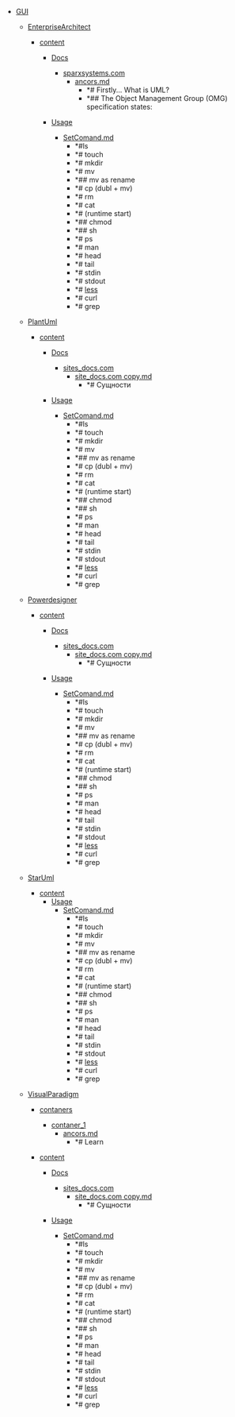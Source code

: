 - <a href = "E:\Node_projects\Node_Way\NBase\_Md\_Index\__Closer\_Uml\GUI\cat.GUI\dir.GUI.md">GUI</a>
    - <a href = "E:\Node_projects\Node_Way\NBase\_Md\_Index\__Closer\_Uml\GUI\EnterpriseArchitect\cat.EnterpriseArchitect\dir.EnterpriseArchitect.md">EnterpriseArchitect</a>
        - <a href = "E:\Node_projects\Node_Way\NBase\_Md\_Index\__Closer\_Uml\GUI\EnterpriseArchitect\content\cat.content\dir.content.md">content</a>
            - <a href = "E:\Node_projects\Node_Way\NBase\_Md\_Index\__Closer\_Uml\GUI\EnterpriseArchitect\content\Docs\cat.Docs\dir.Docs.md">Docs</a>
                - <a href = "E:\Node_projects\Node_Way\NBase\_Md\_Index\__Closer\_Uml\GUI\EnterpriseArchitect\content\Docs\sparxsystems.com\cat.sparxsystems.com\dir.sparxsystems.com.md">sparxsystems.com</a>
                    - <a href = "E:\Node_projects\Node_Way\NBase\_Md\_Index\__Closer\_Uml\GUI\EnterpriseArchitect\content\Docs\sparxsystems.com\ancors.md">ancors.md</a>
                        - *# Firstly... What is UML?
                        - *## The Object Management Group (OMG) specification states:
                
            
            - <a href = "E:\Node_projects\Node_Way\NBase\_Md\_Index\__Closer\_Uml\GUI\EnterpriseArchitect\content\Usage\cat.Usage\dir.Usage.md">Usage</a>
                - <a href = "E:\Node_projects\Node_Way\NBase\_Md\_Index\__Closer\_Uml\GUI\EnterpriseArchitect\content\Usage\SetComand.md">SetComand.md</a>
                    - *#ls
                    - *# touch
                    - *# mkdir
                    - *# mv
                    - *## mv as rename
                    - *# cp (dubl + mv)
                    - *# rm 
                    - *# cat
                    - *# (runtime start)
                    - *## chmod 
                    - *## sh
                    - *# ps
                    - *# man 
                    - *# head
                    - *# tail 
                    - *# stdin
                    - *# stdout
                    - *# [less](less/___setcomand.md)
                    - *# curl
                    - *# grep
            
        
    
    - <a href = "E:\Node_projects\Node_Way\NBase\_Md\_Index\__Closer\_Uml\GUI\PlantUml\cat.PlantUml\dir.PlantUml.md">PlantUml</a>
        - <a href = "E:\Node_projects\Node_Way\NBase\_Md\_Index\__Closer\_Uml\GUI\PlantUml\content\cat.content\dir.content.md">content</a>
            - <a href = "E:\Node_projects\Node_Way\NBase\_Md\_Index\__Closer\_Uml\GUI\PlantUml\content\Docs\cat.Docs\dir.Docs.md">Docs</a>
                - <a href = "E:\Node_projects\Node_Way\NBase\_Md\_Index\__Closer\_Uml\GUI\PlantUml\content\Docs\sites_docs.com\cat.sites_docs.com\dir.sites_docs.com.md">sites_docs.com</a>
                    - <a href = "E:\Node_projects\Node_Way\NBase\_Md\_Index\__Closer\_Uml\GUI\PlantUml\content\Docs\sites_docs.com\site_docs.com copy.md">site_docs.com copy.md</a>
                        - *# Сущности
                
            
            - <a href = "E:\Node_projects\Node_Way\NBase\_Md\_Index\__Closer\_Uml\GUI\PlantUml\content\Usage\cat.Usage\dir.Usage.md">Usage</a>
                - <a href = "E:\Node_projects\Node_Way\NBase\_Md\_Index\__Closer\_Uml\GUI\PlantUml\content\Usage\SetComand.md">SetComand.md</a>
                    - *#ls
                    - *# touch
                    - *# mkdir
                    - *# mv
                    - *## mv as rename
                    - *# cp (dubl + mv)
                    - *# rm 
                    - *# cat
                    - *# (runtime start)
                    - *## chmod 
                    - *## sh
                    - *# ps
                    - *# man 
                    - *# head
                    - *# tail 
                    - *# stdin
                    - *# stdout
                    - *# [less](less/___setcomand.md)
                    - *# curl
                    - *# grep
            
        
    
    - <a href = "E:\Node_projects\Node_Way\NBase\_Md\_Index\__Closer\_Uml\GUI\Powerdesigner\cat.Powerdesigner\dir.Powerdesigner.md">Powerdesigner</a>
        - <a href = "E:\Node_projects\Node_Way\NBase\_Md\_Index\__Closer\_Uml\GUI\Powerdesigner\content\cat.content\dir.content.md">content</a>
            - <a href = "E:\Node_projects\Node_Way\NBase\_Md\_Index\__Closer\_Uml\GUI\Powerdesigner\content\Docs\cat.Docs\dir.Docs.md">Docs</a>
                - <a href = "E:\Node_projects\Node_Way\NBase\_Md\_Index\__Closer\_Uml\GUI\Powerdesigner\content\Docs\sites_docs.com\cat.sites_docs.com\dir.sites_docs.com.md">sites_docs.com</a>
                    - <a href = "E:\Node_projects\Node_Way\NBase\_Md\_Index\__Closer\_Uml\GUI\Powerdesigner\content\Docs\sites_docs.com\site_docs.com copy.md">site_docs.com copy.md</a>
                        - *# Сущности
                
            
            - <a href = "E:\Node_projects\Node_Way\NBase\_Md\_Index\__Closer\_Uml\GUI\Powerdesigner\content\Usage\cat.Usage\dir.Usage.md">Usage</a>
                - <a href = "E:\Node_projects\Node_Way\NBase\_Md\_Index\__Closer\_Uml\GUI\Powerdesigner\content\Usage\SetComand.md">SetComand.md</a>
                    - *#ls
                    - *# touch
                    - *# mkdir
                    - *# mv
                    - *## mv as rename
                    - *# cp (dubl + mv)
                    - *# rm 
                    - *# cat
                    - *# (runtime start)
                    - *## chmod 
                    - *## sh
                    - *# ps
                    - *# man 
                    - *# head
                    - *# tail 
                    - *# stdin
                    - *# stdout
                    - *# [less](less/___setcomand.md)
                    - *# curl
                    - *# grep
            
        
    
    - <a href = "E:\Node_projects\Node_Way\NBase\_Md\_Index\__Closer\_Uml\GUI\StarUml\cat.StarUml\dir.StarUml.md">StarUml</a>
        - <a href = "E:\Node_projects\Node_Way\NBase\_Md\_Index\__Closer\_Uml\GUI\StarUml\content\cat.content\dir.content.md">content</a>
            - <a href = "E:\Node_projects\Node_Way\NBase\_Md\_Index\__Closer\_Uml\GUI\StarUml\content\Usage\cat.Usage\dir.Usage.md">Usage</a>
                - <a href = "E:\Node_projects\Node_Way\NBase\_Md\_Index\__Closer\_Uml\GUI\StarUml\content\Usage\SetComand.md">SetComand.md</a>
                    - *#ls
                    - *# touch
                    - *# mkdir
                    - *# mv
                    - *## mv as rename
                    - *# cp (dubl + mv)
                    - *# rm 
                    - *# cat
                    - *# (runtime start)
                    - *## chmod 
                    - *## sh
                    - *# ps
                    - *# man 
                    - *# head
                    - *# tail 
                    - *# stdin
                    - *# stdout
                    - *# [less](less/___setcomand.md)
                    - *# curl
                    - *# grep
            
        
    
    - <a href = "E:\Node_projects\Node_Way\NBase\_Md\_Index\__Closer\_Uml\GUI\VisualParadigm\cat.VisualParadigm\dir.VisualParadigm.md">VisualParadigm</a>
        - <a href = "E:\Node_projects\Node_Way\NBase\_Md\_Index\__Closer\_Uml\GUI\VisualParadigm\contaners\cat.contaners\dir.contaners.md">contaners</a>
            - <a href = "E:\Node_projects\Node_Way\NBase\_Md\_Index\__Closer\_Uml\GUI\VisualParadigm\contaners\contaner_1\cat.contaner_1\dir.contaner_1.md">contaner_1</a>
                - <a href = "E:\Node_projects\Node_Way\NBase\_Md\_Index\__Closer\_Uml\GUI\VisualParadigm\contaners\contaner_1\ancors.md">ancors.md</a>
                    - *# Learn 
            
        
        - <a href = "E:\Node_projects\Node_Way\NBase\_Md\_Index\__Closer\_Uml\GUI\VisualParadigm\content\cat.content\dir.content.md">content</a>
            - <a href = "E:\Node_projects\Node_Way\NBase\_Md\_Index\__Closer\_Uml\GUI\VisualParadigm\content\Docs\cat.Docs\dir.Docs.md">Docs</a>
                - <a href = "E:\Node_projects\Node_Way\NBase\_Md\_Index\__Closer\_Uml\GUI\VisualParadigm\content\Docs\sites_docs.com\cat.sites_docs.com\dir.sites_docs.com.md">sites_docs.com</a>
                    - <a href = "E:\Node_projects\Node_Way\NBase\_Md\_Index\__Closer\_Uml\GUI\VisualParadigm\content\Docs\sites_docs.com\site_docs.com copy.md">site_docs.com copy.md</a>
                        - *# Сущности
                
            
            - <a href = "E:\Node_projects\Node_Way\NBase\_Md\_Index\__Closer\_Uml\GUI\VisualParadigm\content\Usage\cat.Usage\dir.Usage.md">Usage</a>
                - <a href = "E:\Node_projects\Node_Way\NBase\_Md\_Index\__Closer\_Uml\GUI\VisualParadigm\content\Usage\SetComand.md">SetComand.md</a>
                    - *#ls
                    - *# touch
                    - *# mkdir
                    - *# mv
                    - *## mv as rename
                    - *# cp (dubl + mv)
                    - *# rm 
                    - *# cat
                    - *# (runtime start)
                    - *## chmod 
                    - *## sh
                    - *# ps
                    - *# man 
                    - *# head
                    - *# tail 
                    - *# stdin
                    - *# stdout
                    - *# [less](less/___setcomand.md)
                    - *# curl
                    - *# grep
            
        
    
